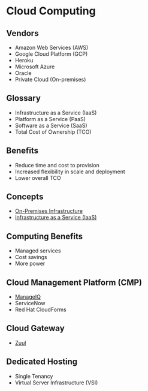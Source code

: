 # Cloud Computing

<!--
https://linkedin.com/learning/paths/understanding-cloud-fundamentals
https://linkedin.com/learning/paths/build-your-knowledge-of-cloud-administration
https://linkedin.com/learning/paths/become-a-cloud-developer

https://github.com/madebygps/self-taught-guide-to-cloud-computing
-->

## Vendors

- Amazon Web Services (AWS)
- Google Cloud Platform (GCP)
- Heroku
- Microsoft Azure
- Oracle
- Private Cloud (On-premises)

## Glossary

- Infrastructure as a Service (IaaS)
- Platform as a Service (PaaS)
- Software as a Service (SaaS)
- Total Cost of Ownership (TCO)

## Benefits

- Reduce time and cost to provision
- Increased flexibility in scale and deployment
- Lower overall TCO

## Concepts

- [On-Premises Infrastructure](/on-prem.md)
- [Infrastructure as a Service (IaaS)](/iaas.md)

## Computing Benefits

- Managed services
- Cost savings
- More power

## Cloud Management Platform (CMP)

- [ManageIQ](/manageiq.md)
- ServiceNow
- Red Hat CloudForms

## Cloud Gateway

- [Zuul](https://github.com/Netflix/zuul)

## Dedicated Hosting

- Single Tenancy
- Virtual Server Infrastructure (VSI)
